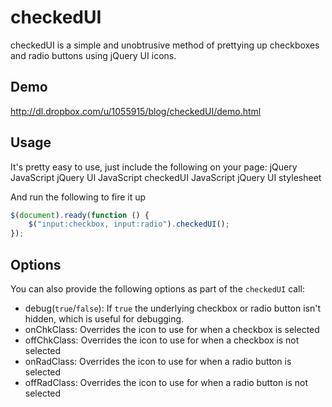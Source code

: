 
checkedUI
=========

checkedUI is a simple and unobtrusive method of prettying up checkboxes and radio buttons using jQuery UI icons.

Demo
----
http://dl.dropbox.com/u/1055915/blog/checkedUI/demo.html

Usage
-----
It's pretty easy to use, just include the following on your page:
	jQuery JavaScript
	jQuery UI JavaScript
	checkedUI JavaScript
	jQuery UI stylesheet
	
And run the following to fire it up

~~~javascript
$(document).ready(function () {
	$("input:checkbox, input:radio").checkedUI();
});
~~~~
	
Options
-------
You can also provide the following options as part of the `checkedUI` call:
* debug(`true`/`false`): If `true` the underlying checkbox or radio button isn't hidden, which is useful for debugging.
* onChkClass:  Overrides the icon to use for when a checkbox is selected
* offChkClass: Overrides the icon to use for when a checkbox is not selected
* onRadClass: Overrides the icon to use for when a radio button is selected
* offRadClass: Overrides the icon to use for when a radio button is not selected
	
	
	

